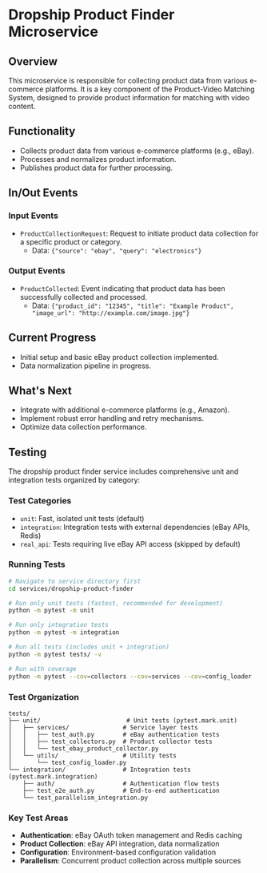 # Dropship Product Finder Microservice

## Overview
This microservice is responsible for collecting product data from various e-commerce platforms. It is a key component of the Product-Video Matching System, designed to provide product information for matching with video content.

## Functionality
- Collects product data from various e-commerce platforms (e.g., eBay).
- Processes and normalizes product information.
- Publishes product data for further processing.

## In/Out Events
### Input Events
- `ProductCollectionRequest`: Request to initiate product data collection for a specific product or category.
  - Data: `{"source": "ebay", "query": "electronics"}`

### Output Events
- `ProductCollected`: Event indicating that product data has been successfully collected and processed.
  - Data: `{"product_id": "12345", "title": "Example Product", "image_url": "http://example.com/image.jpg"}`

## Current Progress
- Initial setup and basic eBay product collection implemented.
- Data normalization pipeline in progress.

## What's Next
- Integrate with additional e-commerce platforms (e.g., Amazon).
- Implement robust error handling and retry mechanisms.
- Optimize data collection performance.

## Testing

The dropship product finder service includes comprehensive unit and integration tests organized by category:

### Test Categories
- `unit`: Fast, isolated unit tests (default)
- `integration`: Integration tests with external dependencies (eBay APIs, Redis)
- `real_api`: Tests requiring live eBay API access (skipped by default)

### Running Tests

```bash
# Navigate to service directory first
cd services/dropship-product-finder

# Run only unit tests (fastest, recommended for development)
python -m pytest -m unit

# Run only integration tests
python -m pytest -m integration

# Run all tests (includes unit + integration)
python -m pytest tests/ -v

# Run with coverage
python -m pytest --cov=collectors --cov=services --cov=config_loader
```

### Test Organization
```
tests/
├── unit/                        # Unit tests (pytest.mark.unit)
│   ├── services/               # Service layer tests
│   │   ├── test_auth.py        # eBay authentication tests
│   │   ├── test_collectors.py  # Product collector tests
│   │   └── test_ebay_product_collector.py
│   └── utils/                  # Utility tests
│       └── test_config_loader.py
└── integration/                # Integration tests (pytest.mark.integration)
    ├── auth/                   # Authentication flow tests
    ├── test_e2e_auth.py        # End-to-end authentication
    └── test_parallelism_integration.py
```

### Key Test Areas
- **Authentication**: eBay OAuth token management and Redis caching
- **Product Collection**: eBay API integration, data normalization
- **Configuration**: Environment-based configuration validation
- **Parallelism**: Concurrent product collection across multiple sources